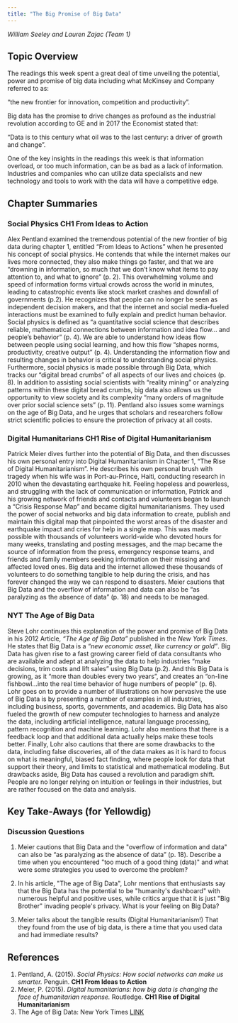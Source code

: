 ```yaml
---
title: "The Big Promise of Big Data"
---
```


*William Seeley and Lauren Zajac (Team 1)*

## Topic Overview


The readings this week spent a great deal of time unveiling the potential, power and promise of big data including
what McKinsey and Company referred to as: 

“the new frontier for innovation, competition and productivity”.  

Big data has the promise to drive changes as profound as the industrial revolution according to GE and in 2017 the Economist 
stated that:

“Data is to this century what oil was to the last century: a driver of growth and change”.   

One of the key insights in the readings this week is that information overload, or too much information, can be as bad as a lack of information.   Industries and companies who can utilize data specialists and new technology and tools to work with the data will have a 
competitive edge.

  


## Chapter Summaries

### Social Physics **CH1 From Ideas to Action**

Alex Pentland examined the tremendous potential of the new frontier of big data during chapter 1, entitled 
“From Ideas to Actions” when he presented his concept of social physics.  He contends that while the 
internet makes our lives more connected, they also make things go faster, and that we are “drowning in information, 
so much that we don’t know what items to pay attention to, and what to ignore” (p. 2).  This overwhelming volume and speed of 
information forms virtual crowds across the world in minutes, leading to catastrophic events like stock market crashes and 
downfall of governments (p.2).  He recognizes that people can no longer be seen as independent decision makers, and that the
internet and social media-fueled interactions must be examined to fully explain and predict human behavior.  
Social physics is defined as “a quantitative social science that describes reliable, mathematical connections between information 
and idea flow… and people’s behavior” (p. 4).   We are able to understand how ideas flow between people using social learning, 
and how this flow “shapes norms, productivity, creative output” (p. 4).  Understanding the information flow and resulting changes
in behavior is critical to understanding social physics.  Furthermore, social physics is made possible through Big Data, which 
tracks our “digital bread crumbs” of all aspects of our lives and choices (p. 8).  In addition to assisting social scientists
with “reality mining”  or analyzing patterns within these digital bread crumbs, big data also allows us the opportunity to view 
society and its complexity “many orders of magnitude over prior social science sets” (p. 11).  Pentland also issues some warnings
on the age of Big Data, and he urges that scholars and researchers follow strict scientific policies to ensure the protection 
of privacy at all costs.

### Digital Humanitarians **CH1 Rise of Digital Humanitarianism**

Patrick Meier dives further into the potential of Big Data, and then discusses his own personal entry into Digital 
Humanitarianism in Chapter 1, “The Rise of Digital Humanitarianism”.  He describes his own personal brush with tragedy 
when his wife was in Port-au-Prince, Haiti, conducting research in 2010 when the devastating earthquake hit.  Feeling 
hopeless and powerless, and struggling with the lack of communication or information, Patrick and his growing network of 
friends and contacts and volunteers began to launch a “Crisis Response Map” and became digital humanitarianisms.  They 
used the power of social networks and big data information to create, publish and maintain this digital map that pinpointed 
the worst areas of the disaster and earthquake impact and cries for help in a single map.  This was made possible with 
thousands of volunteers world-wide who devoted hours for many weeks, translating and posting messages, and the map became 
the source of information from the press, emergency response teams, and friends and family members seeking information on 
their missing and affected loved ones.  Big data and the internet allowed these thousands of volunteers to do something 
tangible to help during the crisis, and has forever changed the way we can respond to disasters.  Meier cautions that 
Big Data and the overflow of information and data can also be “as paralyzing as the absence of data” (p. 18) and needs to be managed.

### NYT **The Age of Big Data**

Steve Lohr continues this explanation of the power and promise of Big Data in his 2012 Article, *“The Age of Big Data”* published 
in the _New York Times_.  He states that Big Data is a *“new economic asset, like currency or gold”*.  Big Data has given rise 
to a fast growing career field of data consultants who are available and adept at analyzing the data to help industries “make 
decisions, trim costs and lift sales” using Big Data (p.2).  And this Big Data is growing, as it “more than doubles every 
two years”, and creates an “on-line fishbowl…into the real time behavior of huge numbers of people” (p. 6).
Lohr goes on to provide a number of illustrations on how pervasive the use of Big Data is by presenting a number of 
examples in all industries, including business, sports, governments, and academics.  Big Data has also fueled the growth 
of new computer technologies to harness and analyze the data, including artificial intelligence, natural language processing, 
pattern recognition and machine learning.  Lohr also mentions that there is a feedback loop and that additional data 
actually helps make these tools better.  Finally, Lohr also cautions that there are some drawbacks to the data, including 
false discoveries, all of the data makes as it is hard to focus on what is meaningful, biased fact finding, where people 
look for data that support their theory, and limits to statistical and mathematical modeling.  But drawbacks aside, 
Big Data has caused a revolution and paradigm shift.  People are no longer relying on intuition or feelings in their industries, 
but are rather focused on the data and analysis.




## Key Take-Aways (for Yellowdig)

### Discussion Questions

1. Meier cautions that Big Data and the "overflow of information and data" can also be “as paralyzing as the absence of data” (p. 18).    Describe a time when you encountered "too much of a good thing (data)" and what were some strategies you used to overcome the problem?  

2. In his article, "The age of Big Data", Lohr mentions that  enthusiasts say that the Big Data has the potential to be "humanity's dashboard" with numerous helpful and positive uses, while critics argue that it is just "Big Brother" invading people's privacy.  What is your feeling on Big Data?

3. Meier talks about the tangible results (Digital Humanitarianism!) That they found from the use of big data, is there a time that you used data and had immediate results? 


## References

1.	Pentland, A. (2015). *Social Physics: How social networks can make us smarter.* Penguin. **CH1 From Ideas to Action**
2.	Meier, P. (2015). *Digital humanitarians: how big data is changing the face of humanitarian response.* Routledge. **CH1 Rise of Digital Humanitarianism**
3.	The Age of Big Data: New York Times  [ LINK ](https://www.nytimes.com/2012/02/12/sunday-review/big-datas-impact-in-the-world.html)




